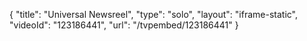 {
    "title": "Universal Newsreel",
    "type": "solo",
    "layout": "iframe-static",
    "videoId": "123186441",
    "url": "\/tvpembed\/123186441"
}